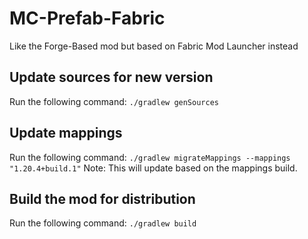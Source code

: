 # MC-Prefab-Fabric
Like the Forge-Based mod but based on Fabric Mod Launcher instead

## Update sources for new version
Run the following command: `./gradlew genSources`

## Update mappings
Run the following command: `./gradlew migrateMappings --mappings "1.20.4+build.1"`
Note: This will update based on the mappings build.

## Build the mod for distribution
Run the following command: `./gradlew build`